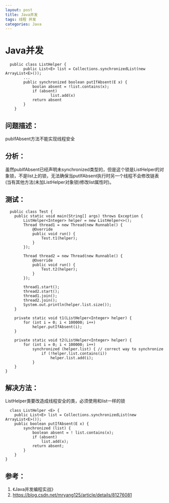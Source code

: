 ```yaml
---
layout: post
title: Java并发
tags: 线程 并发
categories: Java
---
```


# Java并发
```
  public class ListHelper {
        public List<E> list = Collections.synchronizedList(new ArrayList<E>());
        ...
        public synchronized boolean putIfAbsent(E x) {
            boolan absent = !list.contains(x);
            if (absent)
            		list.add(x) 
            return absent               
        }
    }
```
## 问题描述：
pubIfAbsent方法不能实现线程安全   
## 分析：
虽然pubIfAbsent已经声明未synchronized类型的，但是这个锁是ListHelper的对象锁，不是list上的锁，无法确保当putIfAbsent执行时另一个线程不会修改链表(当有其他方法(未加ListHelper对象锁)修改list属性时)。
## 测试：
```
  public class Test {
	public static void main(String[] args) throws Exception {
		ListHelper<Integer> helper = new ListHelper<>();
		Thread thread1 = new Thread(new Runnable() {
			@Override
			public void run() {
				Test.t1(helper);
			}
		});
 
		Thread thread2 = new Thread(new Runnable() {
			@Override
			public void run() {
				Test.t2(helper);
			}
		});
 
		thread1.start();
		thread2.start();
		thread1.join();
		thread2.join();
		System.out.println(helper.list.size());
	}
 
	private static void t1(ListHelper<Integer> helper) {
		for (int i = 0; i < 100000; i++)
			helper.putIfAbsent(i);
	}
 
	private static void t2(ListHelper<Integer> helper) {
		for (int i = 0; i < 100000; i++)
			synchronized (helper.list) { // correct way to synchronize
				if (!helper.list.contains(i))
					helper.list.add(i);
			}
	}
}
```

## 解决方法：
ListHelper类要改造成线程安全的类，必须使用和list一样的锁
```
  class ListHelper <E> {
    public List<E> list = Collections.synchronizedList(new ArrayList<E>());
    public boolean putIfAbsent(E x) {
        synchronized (list) {
            boolean absent = ! list.contains(x);
            if (absent)
                list.add(x);
            return absent;
        }
    }
}
```
   
## 参考：
1. 《Java并发编程实战》
2. https://blog.csdn.net/mryang125/article/details/81276081
